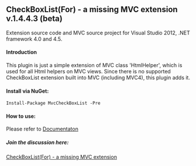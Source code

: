 
## CheckBoxList(For) - a missing MVC extension v.1.4.4.3 (beta)

Extension source code and MVC source project for Visual Studio 2012, .NET framework 4.0 and 4.5.

#### Introduction

This plugin is just a simple extension of MVC class 'HtmlHelper',
which is used for all Html helpers on MVC views. Since there is
no supported CheckBoxList extension built into MVC (including MVC4),
this plugin adds it.

#### Install via NuGet:

    Install-Package MvcCheckBoxList -Pre
    
#### How to use:

Please refer to [Documentaton](http://mvccbl.com/Home/Documentation)

##### Join the discussion here:

[CheckBoxList(For) - a missing MVC extension](http://www.codeproject.com/Articles/292050/CheckBoxList-For-a-missing-MVC-extension)